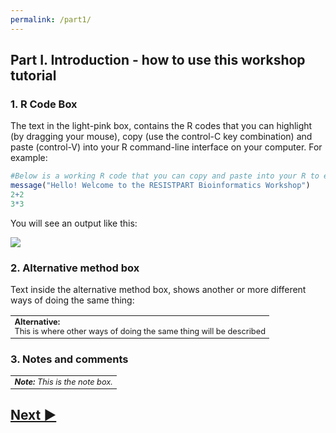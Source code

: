 ```yaml
---
permalink: /part1/
---
```


<h2 style="font-weight:bold"> Part I. Introduction - how to use this workshop tutorial</h2>

<h3 style="font-weight:bold">1. R Code Box</h3>

The text in the light-pink box, contains the R codes that you can highlight (by dragging your mouse), copy (use the control-C key combination) and paste (control-V) into your R command-line interface on your computer. For example:

``` R
#Below is a working R code that you can copy and paste into your R to execuate some R commands
message("Hello! Welcome to the RESISTPART Bioinformatics Workshop")
2+2
3*3

```

You will see an output like this:

<img src="https://i.gyazo.com/6bd1f3ce431efe865bf4e8209d2ead5a.png">

<h3 style="font-weight:bold"> 2. Alternative method box </h3>

Text inside the alternative method box, shows another or more different ways of doing the same thing:

<table class="altbg"><tr><td style="font-size:0.8em" width="100%">
<b>Alternative:</b><br>
This is where other ways of doing the same thing will be described<br>
  
</td></tr></table>

<h3 style="font-weight:bold"> 3. Notes and comments </h3>

<table  class="notebg"><tr><td style="font-size:0.8em;font-style:italic;">
  <b>Note:</b> This is the note box.<br>
</td></tr></table>

## [Next ▶](/resispart/part2)


